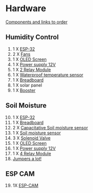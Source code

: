 # Hardware

<ins>Components and links to order</ins>

## Humidity Control

  1. 1 X [ESP-32](https://www.aliexpress.com/item/32818325860.html?spm=a2g0o.productlist.main.1.11363350vrWJ2f&algo_pvid=0f2d2c1c-1b2b-4c17-abfd-e9d964b57f3b&algo_exp_id=0f2d2c1c-1b2b-4c17-abfd-e9d964b57f3b-0&pdp_npi=3%40dis%21ILS%2138.05%2138.05%21%21%21%21%21%402145265416879447871754183d0768%2164857728170%21sea%21IL%210&curPageLogUid=3akOhKdT7bIE)
  2. 2 X [Fans](https://www.aliexpress.com/item/4000341122269.html?spm=a2g0o.productlist.main.1.3c7b739ce8ykot&algo_pvid=cf383946-d231-43af-92bf-b33a675b2f2b&algo_exp_id=cf383946-d231-43af-92bf-b33a675b2f2b-0&pdp_npi=3%40dis%21ILS%2110.92%218.31%21%21%21%21%21%402100bfe316879450252393054d0745%2110000001398943842%21sea%21IL%210&curPageLogUid=lxFYqyv8mIpj)
  3. 1 X [OLED Screen](https://www.aliexpress.com/item/1005005492685155.html?spm=a2g0o.productlist.main.3.31696c71jBoNwj&algo_pvid=76ae2a3c-882d-44ad-b0de-020b978ba3eb&aem_p4p_detail=2023062802380315286367849550000016651&algo_exp_id=76ae2a3c-882d-44ad-b0de-020b978ba3eb-1&pdp_npi=3%40dis%21ILS%215.99%214.9%21%21%21%21%21%402100b78b16879450829612734d07b2%2112000033295642145%21sea%21IL%210&curPageLogUid=iJEFXMMtK7Sc&search_p4p_id=2023062802380315286367849550000016651_2)
  4. 1 X [Power supply 12V](https://www.aliexpress.com/item/1005001900841632.html?spm=a2g0o.productlist.main.5.4f5617dbZ9Zhb6&algo_pvid=1a421dad-9e22-4795-8a2f-56971ca8e04c&aem_p4p_detail=202306280240275689150413151810000033702&algo_exp_id=1a421dad-9e22-4795-8a2f-56971ca8e04c-2&pdp_npi=3%40dis%21ILS%2121.25%2116.99%21%21%21%21%21%402145279016879452278303634d0790%2112000018153484811%21sea%21IL%210&curPageLogUid=IbxlXOj0dzl5&search_p4p_id=202306280240275689150413151810000033702_3)
  5. 1 X [2 Relay Module](https://www.aliexpress.com/item/1005003132285985.html?spm=a2g0o.productlist.main.1.23bd7fcefiFffo&algo_pvid=c78048b3-ebdb-41a8-ae65-d2e4c39f6a11&aem_p4p_detail=2023062802410711590123052753280000034864&algo_exp_id=c78048b3-ebdb-41a8-ae65-d2e4c39f6a11-0&pdp_npi=3%40dis%21ILS%213.7%213.29%21%21%21%21%21%402145265416879452676948503d0768%2112000024272771305%21sea%21IL%210&curPageLogUid=tvw62voebacD&search_p4p_id=2023062802410711590123052753280000034864_1)
  6. 1 X [Waterproof temperature sensor](https://he.aliexpress.com/item/1005004636035308.html?spm=a2g0o.productlist.main.3.17f8PeCMPeCMxN&algo_pvid=0d1c0788-c048-4efd-a0bd-0425e0b82c85&algo_exp_id=0d1c0788-c048-4efd-a0bd-0425e0b82c85-1&pdp_npi=3%40dis%21ILS%2120.5%2120.5%21%21%21%21%21%402145279016879472717154348d0790%2112000029923148682%21sea%21IL%210&curPageLogUid=ouAM6FUPGRBg)
  7. 1 X [Breadboard](https://he.aliexpress.com/item/1005003640449308.html?spm=a2g0o.search0304.0.0.5fab692f1DqEZK&algo_pvid=a722cf1e-c2ba-4fde-b94f-ef8fe25a6ce9&algo_exp_id=a722cf1e-c2ba-4fde-b94f-ef8fe25a6ce9-14&pdp_ext_f=%7B%22sku_id%22%3A%2212000026608920636%22%7D&pdp_npi=2%40dis%21ILS%21%2117.36%21%21%214.23%21%21%400b0a187b16578059214857204e2875%2112000026608920636%21sea&gatewayAdapt=glo2isr)
  8. 1 X solar panel
  9. 1 X [Booster](https://he.aliexpress.com/item/1005002033597196.html?pdp_npi=2%40dis%21ILS%21%E2%82%AA1.38%21%E2%82%AA0.86%21%21%21%21%21%402103011716879473808746896ee33e%2112000018482386066%21btf&_t=pvid%3Abbfa2e10-fd89-4b33-ac68-33205e3d9819&afTraceInfo=1005002033597196__pc__pcBridgePPC__xxxxxx__1687947381&spm=a2g0o.ppclist.product.mainProduct&gatewayAdapt=glo2isr)

## Soil Moisture

  10. 1 X [ESP-32](https://www.aliexpress.com/item/32818325860.html?spm=a2g0o.productlist.main.1.11363350vrWJ2f&algo_pvid=0f2d2c1c-1b2b-4c17-abfd-e9d964b57f3b&algo_exp_id=0f2d2c1c-1b2b-4c17-abfd-e9d964b57f3b-0&pdp_npi=3%40dis%21ILS%2138.05%2138.05%21%21%21%21%21%402145265416879447871754183d0768%2164857728170%21sea%21IL%210&curPageLogUid=3akOhKdT7bIE)
  11. 1 X [Breadboard](https://he.aliexpress.com/item/1005003640449308.html?spm=a2g0o.search0304.0.0.5fab692f1DqEZK&algo_pvid=a722cf1e-c2ba-4fde-b94f-ef8fe25a6ce9&algo_exp_id=a722cf1e-c2ba-4fde-b94f-ef8fe25a6ce9-14&pdp_ext_f=%7B%22sku_id%22%3A%2212000026608920636%22%7D&pdp_npi=2%40dis%21ILS%21%2117.36%21%21%214.23%21%21%400b0a187b16578059214857204e2875%2112000026608920636%21sea&gatewayAdapt=glo2isr)
  12. 2 X [Capacitative Soil moisture sensor](https://he.aliexpress.com/item/32908693444.html?spm=a2g0o.productlist.main.1.5b88j81ij81iVF&algo_pvid=36dc9762-55c7-4618-8de2-0f9ece10bd58&aem_p4p_detail=202306280300583801138781321000000074687&algo_exp_id=36dc9762-55c7-4618-8de2-0f9ece10bd58-0&pdp_npi=3%40dis%21ILS%212.96%212.51%21%21%21%21%21%402100ba4716879464581866097d074c%2110000001112702586%21sea%21IL%210&curPageLogUid=mU1uLBGU6Yfo&search_p4p_id=202306280300583801138781321000000074687_1)
  13. 1 X [Soil moisture sensor](https://he.aliexpress.com/item/1005004518510243.html?spm=a2g0o.productlist.main.45.5b88j81ij81iVF&algo_pvid=36dc9762-55c7-4618-8de2-0f9ece10bd58&algo_exp_id=36dc9762-55c7-4618-8de2-0f9ece10bd58-22&pdp_npi=3%40dis%21ILS%21140.69%21132.25%21%21%21%21%21%402100ba4716879464581866097d074c%2112000029448168368%21sea%21IL%210&curPageLogUid=FLK8w0AtYGMe)
  14.  3 X [Solenoid Valve](https://he.aliexpress.com/item/1005005244510404.html?spm=a2g0o.productlist.main.7.14ffd6ned6ne05&algo_pvid=57dd24f6-2b84-4c82-b48c-962e654fc6aa&algo_exp_id=57dd24f6-2b84-4c82-b48c-962e654fc6aa-3&pdp_npi=3%40dis%21ILS%2151.53%211.99%21%21%21%21%21%402100b69816879465794156583d0788%2112000032343782697%21sea%21IL%210&curPageLogUid=mkUd5Nt0UMQp)
  15.  1 X [OLED Screen](https://www.aliexpress.com/item/1005005492685155.html?spm=a2g0o.productlist.main.3.31696c71jBoNwj&algo_pvid=76ae2a3c-882d-44ad-b0de-020b978ba3eb&aem_p4p_detail=2023062802380315286367849550000016651&algo_exp_id=76ae2a3c-882d-44ad-b0de-020b978ba3eb-1&pdp_npi=3%40dis%21ILS%215.99%214.9%21%21%21%21%21%402100b78b16879450829612734d07b2%2112000033295642145%21sea%21IL%210&curPageLogUid=iJEFXMMtK7Sc&search_p4p_id=2023062802380315286367849550000016651_2)
  16.  1 X [Power supply 12V](https://www.aliexpress.com/item/1005001900841632.html?spm=a2g0o.productlist.main.5.4f5617dbZ9Zhb6&algo_pvid=1a421dad-9e22-4795-8a2f-56971ca8e04c&aem_p4p_detail=202306280240275689150413151810000033702&algo_exp_id=1a421dad-9e22-4795-8a2f-56971ca8e04c-2&pdp_npi=3%40dis%21ILS%2121.25%2116.99%21%21%21%21%21%402145279016879452278303634d0790%2112000018153484811%21sea%21IL%210&curPageLogUid=IbxlXOj0dzl5&search_p4p_id=202306280240275689150413151810000033702_3)
  17.  1 X [4 Relay Module](https://www.aliexpress.com/item/1005003132285985.html?spm=a2g0o.productlist.main.1.23bd7fcefiFffo&algo_pvid=c78048b3-ebdb-41a8-ae65-d2e4c39f6a11&aem_p4p_detail=2023062802410711590123052753280000034864&algo_exp_id=c78048b3-ebdb-41a8-ae65-d2e4c39f6a11-0&pdp_npi=3%40dis%21ILS%213.7%213.29%21%21%21%21%21%402145265416879452676948503d0768%2112000024272771305%21sea%21IL%210&curPageLogUid=tvw62voebacD&search_p4p_id=2023062802410711590123052753280000034864_1)
  18. [Jumpers a lot!](https://he.aliexpress.com/item/1005003252824475.html?spm=a2g0o.search0304.0.0.5fab692f1DqEZK&algo_pvid=a722cf1e-c2ba-4fde-b94f-ef8fe25a6ce9&algo_exp_id=a722cf1e-c2ba-4fde-b94f-ef8fe25a6ce9-13&pdp_ext_f=%7B%22sku_id%22%3A%2212000024867532507%22%7D&pdp_npi=2%40dis%21ILS%21%2114.17%21%21%211.38%21%21%400b0a187b16578059214857204e2875%2112000024867532507%21sea&gatewayAdapt=glo2isr)

  ## ESP CAM
  19. 1X [ESP-CAM](https://he.aliexpress.com/item/1005003804757059.html?spm=a2g0o.productlist.main.1.3af51Ld91Ld9hN&algo_pvid=8a92f096-e143-4eb2-b9e0-070f4e388598&algo_exp_id=8a92f096-e143-4eb2-b9e0-070f4e388598-0&pdp_npi=3%40dis%21ILS%2126.68%2121.89%21%21%21%21%21%40214528be16879469603807188d076c%2112000027224927553%21sea%21IL%210&curPageLogUid=yjgS3A1sX77j)

 
